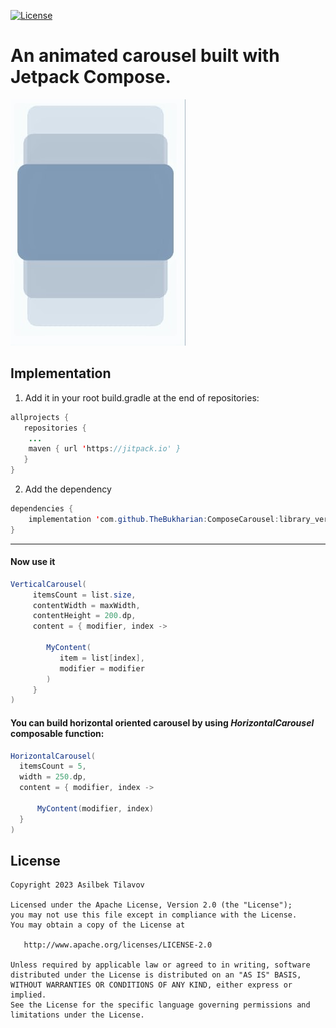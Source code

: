 [![License](https://img.shields.io/badge/license-Apache%202-blue.svg)](https://www.apache.org/licenses/LICENSE-2.0)

# An animated carousel built with Jetpack Compose.

![Alt](AhWRD.jpg)


## Implementation


1. Add it in your root build.gradle at the end of repositories:

````java
allprojects {
   repositories {
    ...
    maven { url 'https://jitpack.io' }
   }
}
````



2.  Add the dependency
````java
dependencies {
    implementation 'com.github.TheBukharian:ComposeCarousel:library_version'
}
````
---
#### Now use it

````java
VerticalCarousel(
     itemsCount = list.size,
     contentWidth = maxWidth,
     contentHeight = 200.dp,
     content = { modifier, index ->

        MyContent(
           item = list[index],
           modifier = modifier
        )
     }
)
````


#### You can build horizontal oriented carousel by using ***HorizontalCarousel***  composable function:

````java
HorizontalCarousel(
  itemsCount = 5,
  width = 250.dp,
  content = { modifier, index ->

      MyContent(modifier, index)
  }
)
````



License
-------

    Copyright 2023 Asilbek Tilavov

    Licensed under the Apache License, Version 2.0 (the "License");
    you may not use this file except in compliance with the License.
    You may obtain a copy of the License at

       http://www.apache.org/licenses/LICENSE-2.0

    Unless required by applicable law or agreed to in writing, software
    distributed under the License is distributed on an "AS IS" BASIS,
    WITHOUT WARRANTIES OR CONDITIONS OF ANY KIND, either express or implied.
    See the License for the specific language governing permissions and
    limitations under the License.
